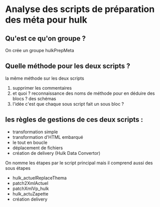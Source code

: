 # Analyse des scripts de préparation des méta pour hulk

## Qu'est ce qu'on groupe ?

On crée un groupe hulkPrepMeta 

## Quelle méthode pour les deux scripts ?

la même méthode sur les deux scripts

1. supprimer les commentaires
2. et quoi ? reconnaissance des noms de méthode pour en déduire des blocs ? des schémas
3. l'idée c'est que chaque sous script fait un sous bloc ?

## les règles de gestions de ces deux scripts :

* transformation simple
* transformation d'HTML embarqué
* le tout en boucle
* déplacement de fichiers
* création de delivery (Hulk Data Convertor)

On nomme les étapes par le script principal mais il comprend aussi des sous étapes

* hulk_actuelReplaceThema
* patch2XmlActuel
* patchXmlVp_hulk
* hulk_actuZapette
* création delivery
